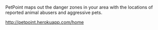 PetPoint maps out the danger zones in your area with the locations of reported animal abusers and aggressive pets.

http://petpoint.herokuapp.com/home
